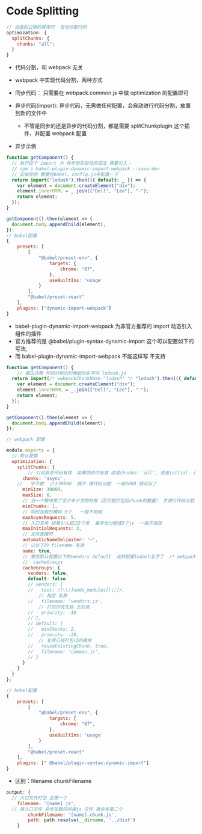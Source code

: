 # Code Splitting

```javascript
// 当遇到公用的类库时  自动分割代码
optimization: {
  splitChunks: {
    chunks: "all";
  }
}
```

- 代码分割，和 webpack 无关
- webpack 中实现代码分割，两种方式
- 同步代码： 只需要在 webpack.common.js 中做 optimization 的配置即可
- 异步代码(import): 异步代码，无需做任何配置，会自动进行代码分割，放置到新的文件中

  - 不管是同步的还是异步的代码分割，都是需要 splitChunkplugin 这个插件，并配置 webpack 配置

- 异步示例

```javascript
function getComponent() {
  // 执行这个 import 为 异步的实验性的语法 需要引入：
  // npm i babel-plugin-dynamic-import-webpack --save-dev
  // 安装完后 需要在babel。config.js中配置一下
  return import("lodash").then(({ default: _ }) => {
    var element = document.createElement("div");
    element.innerHTML = _.join(["Dell", "Lee"], "-");
    return element;
  });
}

getComponent().then(element => {
  document.body.appendChild(element);
});
// babel配置
{
	presets: [
		[
			"@babel/preset-env", {
				targets: {
					chrome: "67",
				},
				useBuiltIns: 'usage'
			}
		],
		"@babel/preset-react"
	],
	plugins: ["dynamic-import-webpack"]
}

```

- babel-plugin-dynamic-import-webpack 为非官方推荐的 import 动态引入组件的插件
- 官方推荐的是 @babel/plugin-syntax-dynamic-import 这个可以配置如下的写法,
- 而 babel-plugin-dynamic-import-webpack 不能这样写 不支持

```javascript
function getComponent() {
    // 魔法注释 代码分割的时候起的名字叫 lodash.js
  return import(/* webpackChunkName:"lodash" */ "lodash").then(({ default: _ }) => {
    var element = document.createElement("div");
    element.innerHTML = _.join(["Dell", "Lee"], "-");
    return element;
  });
}

getComponent().then(element => {
  document.body.appendChild(element);
});

// webpack 配置

module.exports = {
  // 默认配置
  optimization: {
    splitChunks: {
        // 只对异步代码有效  如果同步的有效 改成chunks: 'all', 或者initial （同步） 还需要配置cacheGroups 下的 vendors 下的test
      chunks: 'async',
    //   字节数  小于30000  就不 做代码分割  一般30KB 就可以了
      minSize: 30000,
      maxSize: 0,
      // 当一个模块用了至少多少次的时候（而不是打包后chunk的数量） 才进行代码分割
      minChunks: 1,
      // 同时加载的模块 5个   一般不用改
      maxAsyncRequests: 5,
      // 入口文件 如果引入超过3个库  最多也分割成3个js  一般不用改
      maxInitialRequests: 3,
      // 文件连接符
      automaticNameDelimiter: '~',
      // 让以下的 filename 有效
      name: true,
      // 更改默认配置以下的vendors default  这样就是lodash名字了  /* webpackChunkName:"lodash" */
      //  cacheGroups
      cacheGroups: {
        vendors: false,
        default: false
        // vendors: {
        //   test: /[\\/]node_modules[\\/]/,
            // 指定 名称
        //   filename: 'vendors.js',
            // 打包的优先级 比较高
        //   priority: -10
        // },
        // default: {
        //   minChunks: 2,
        //   priority: -20,
            // 复用已经打包过的模块
        //   reuseExistingChunk: true,
        //   filename: 'common.js',
        // }
      }
    }
  }
};

// babel配置
{
	presets: [
		[
			"@babel/preset-env", {
				targets: {
					chrome: "67",
				},
				useBuiltIns: 'usage'
			}
		],
		"@babel/preset-react"
	],
	plugins: [" @babel/plugin-syntax-dynamic-import"]
}

```

- 区别：filename chunkFilename

```javascript
output: {
  // 入口文件打包 走第一个
    filename: '[name].js',
  // 被入口文件 异步加载的间接js 文件 就会走第二个
		chunkFilename: '[name].chunk.js',
		path: path.resolve(__dirname, '../dist')
	}
```
